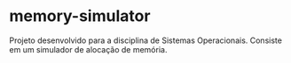 # memory-simulator
Projeto desenvolvido para a disciplina de Sistemas Operacionais. Consiste em um simulador de alocação de memória.
